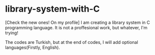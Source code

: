 # library-system-with-C
[Check the new ones! On my profile] I am creating a library system in C programming language. It is not a proffesional work, but whatever, I'm trying!


The codes are Turkish, but at the end of codes, I will add optional languages(Firstly, English).
